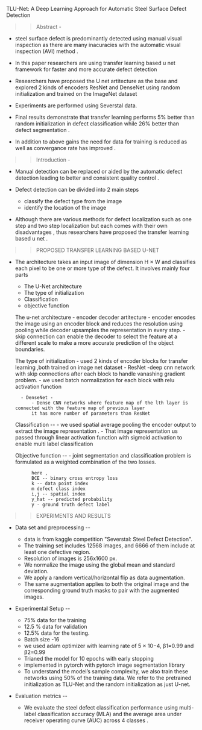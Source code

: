 TLU-Net: A Deep Learning Approach for Automatic Steel Surface Defect Detection

>> Abstract -

- steel surface defect is predominantly detected using manual visual inspection as there are many inacuracies with the automatic visual inspection (AVI) method .

- In this paper researchers are using transfer learning based u net framework for faster and more accurate defect detection 

- Researchers have proposed the U net artitecture as the base and explored 2 kinds of encoders ResNet and DenseNet using random initialization and trained on the ImageNet dataset 

- Experiments are performed using Severstal data.

- Final results demonstrate that transfer learning performs 5% better than random initialization in defect classification while 26% better than defect segmentation .

- In addition to above gains the need for data for training is reduced as well as convergance rate has improved .

>> Introduction -

- Manual detection can be replaced or aided by the automatic defect detection leading to better and consistent quality control .

- Defect detection can be divided into 2 main steps 
    * classify the defect type from the image
    * identify the location of the image 

- Although there are various methods for defect localization such as one step and two step localization but each comes with their own disadvantages , thus researchers have proposed the transfer learning based u net .

>> PROPOSED TRANSFER LEARNING BASED U-NET

- The architecture takes an input image of dimension H × W and classifies each pixel to be one or more type of the defect. It involves mainly four parts 
    * The U-Net architecture
    * The type of initialization
    * Classification 
    * objective function

    The u-net architecture
        - encoder decoder artitecture
        - encoder encodes the image using an encoder block and reduces the resolution using pooling while decoder upsamples the representation in every step.
        - skip connection can enable the decoder to select the feature at a different scale to make a more accurate prediction of the object boundaries.

    The type of initialization
        - used 2 kinds of encoder blocks for transfer learning ,both trained on image net dataset 
        - ResNet 
            -deep cnn network with skip connections after each block to handle vanashing gradient problem.
            - we used batch normalization for each block with relu activation function 

        - DenseNet -
            - Dense CNN networks where feature map of the lth layer is connected with the feature map of previous layer 
            it has more number of parameters than ResNet 

    Classification -- 
        - we used spatial average pooling the encoder output to extract the image representation .
        - That image representation us passed through linear activation function with sigmoid activation to enable multi label classification 

    Objective function --
        -  joint segmentation and classification problem is formulated as a weighted combination of the two losses.

            here ,
            BCE -- binary cross entropy loss
            k -- data point index
            m defect class index
            i,j -- spatial index
            y_hat -- predicted probability
            y - ground truth defect label 

>> EXPERIMENTS AND RESULTS

- Data set and preprocessing --
    - data is from kaggle competition "Severstal: Steel Defect Detection".
    - The training set includes 12568 images, and 6666 of them
      include at least one defective region. 
    - Resolution of images is 256x1600 px.
    - We normalize the image using the global mean and standard deviation. 
    - We apply a random vertical/horizontal flip as data augmentation. 
    - The same augmentation applies to both the original image and the corresponding ground truth masks to pair with the augmented images.

- Experimental Setup --
    - 75% data for the training
    - 12.5 % data for validation
    - 12.5% data for the testing.
    - Batch size -16
    - we used adam optimizer with learning rate of 5 × 10−4, β1=0.99 and β2=0.99
    - Trianed the model for 10 epochs with early stopping 
    - implemented in pytorch with pytorch image segmentation library 
    - To understand the model’s sample complexity, we also train these networks using 50% of the training data. We refer to the pretrained initialization as TLU-Net and the random initialization as just U-net.

- Evaluation metrics --
    - We evaluate the steel defect classification performance using multi-label classification accuracy (MLA) and the average area under receiver operating curve (AUC) across 4 classes . 


  
